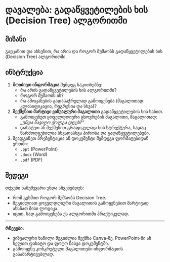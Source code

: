 
# დავალება: გადაწყვეტილების ხის (Decision Tree) ალგორითმი

## მიზანი  
გაეცანით და ახსენით, რა არის და როგორ მუშაობს გადაწყვეტილების ხის (Decision Tree) ალგორითმი.  

## ინსტრუქცია  
1. **მოიძიეთ ინფორმაცია** შემდეგ საკითხებზე:
   - რა არის გადაწყვეტილების ხის ალგორითმი?
   - როგორ მუშაობს ის?
   - რა ამოცანების გადასაჭრელად გამოიყენება (მაგალითად: კლასიფიკაცია, რეგრესია და სხვა)?
2. **შექმენით მარტივი ვიზუალური მაგალითი** გადაწყვეტილების ხის სახით.
   - გამოიყენეთ ყოველდღიური ცხოვრების მაგალითი, მაგალითად:  
     _„უნდა წავიღო ქოლგა დღეს?“_
   - დახატეთ ან შექმენით გრაფიკულად ხის სტრუქტურა, სადაც წარმოდგენილია სხვადასხვა პირობა და გადაწყვეტილებები.
3. შეადგინეთ პრეზენტაცია ან დოკუმენტი შემდეგი ფორმატებიდან ერთში:
   - `.ppt` (PowerPoint)
   - `.docx` (Word)
   - `.pdf` (PDF)

## შედეგი  
თქვენი ნამუშევარი უნდა აჩვენებდეს:
- რომ გესმით როგორ მუშაობს Decision Tree.
- შეგიძლიათ ყოველდღიური მაგალითის გამოყენებით მარტივად ახსნათ მისი ლოგიკა.
- იცით, სად გამოიყენება ეს ალგორითმი პრაქტიკულად.

---

**რჩევები:**
- ვიზუალური ნაწილი შეგიძლია შექმნა Canva-ზე, PowerPoint-ში ან ხელით დახატო და ფოტო ჩასვა დოკუმენტში.
- გამოიყენე კონკრეტული მაგალითები ინფორმაციის გასამარტივებლად.
